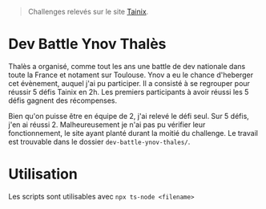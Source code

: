 > Challenges relevés sur le site [Tainix](https://tainix.fr/challenges).

# Dev Battle Ynov Thalès

Thalès a organisé, comme tout les ans une battle de dev nationale dans toute la France et notament sur Toulouse. Ynov a eu le chance d'heberger cet évènement, auquel j'ai pu participer. Il a consisté à se regrouper pour réussir 5 défis Tainix en 2h. Les premiers participants à avoir réussi les 5 défis gagnent des récompenses.

Bien qu'on puisse être en équipe de 2, j'ai relevé le défi seul. Sur 5 défis, j'en ai réussi 2. Malheureusement je n'ai pas pu vérifier leur fonctionnement, le site ayant planté durant la moitié du challenge. Le travail est trouvable dans le dossier `dev-battle-ynov-thales/`.

# Utilisation

Les scripts sont utilisables avec `npx ts-node <filename>`
